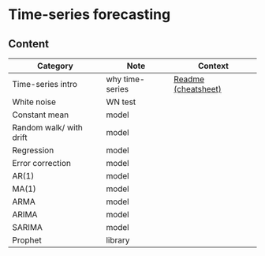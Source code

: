 # Time-series forecasting
## Content

| Category | Note | Context                                                      |
| ----- | -------- | ------------------------------------------------------------ | 
| Time-series intro | why time-series  | [Readme (cheatsheet)]() |
| White noise | WN test  | |
| Constant mean | model  | |
| Random walk/ with drift | model  | |
| Regression | model  | |
| Error correction | model  | |
| AR(1) | model  | |
| MA(1)  | model  | |
| ARMA | model  | |
| ARIMA | model  | |
| SARIMA | model  | |
| Prophet | library  | |
